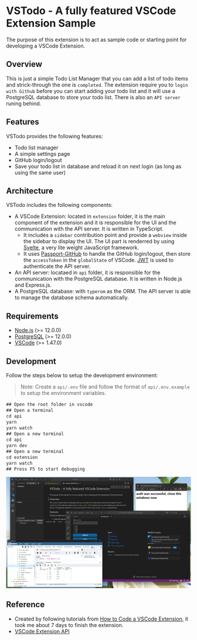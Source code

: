 # VSTodo - A fully featured VSCode Extension Sample

The purpose of this extension is to act as sample code or starting point for developing a VSCode Extension.

## Overview

This is just a simple Todo List Manager that you can add a list of todo items and strick-through the one is `completed`. The extension require you to `login with Github` before you can start adding your todo list and it will use a PostgreSQL database to store your todo list. There is also an `API server` runing behind.

## Features

VSTodo provides the following features:

- Todo list manager
- A simple settings page
- GitHub login/logout
- Save your todo list in database and reload it on next login (as long as using the same user)

## Architecture

VSTodo includes the following components:

- A VSCode Extension: located in `extension` folder, it is the main component of the extension and it is responsible for the UI and the communication with the API server. It is written in TypeScript. 
  - It includes a `sidebar` contribution point and provide a `webview` inside the sidebar to display the UI. The UI part is renderred by using [Svelte](https://svelte.dev/), a very lite weight JavaScript framework.
  - It uses [Passport-GitHub](https://github.com/jaredhanson/passport-github) to handle the GitHub login/logout, then store the `accessToken` in the `globalState` of VSCode. [JWT](https://jwt.io/) is used to authenticate the API server.
- An API server: locataed in `api` folder, it is responsible for the communication with the PostgreSQL database. It is written in Node.js and Express.js.
- A PostgreSQL database: with `typerom` as the ORM. The API server is able to manage the database schema automatically.

## Requirements

- [Node.js](https://nodejs.org/en/) (>= 12.0.0)
- [PostgreSQL](https://www.postgresql.org/) (>= 12.0.0)
- [VSCode](https://code.visualstudio.com/) (>= 1.47.0)

## Development

Follow the steps below to setup the development environment:

> Note:
> Create a `api/.env` file and follow the format of `api/.env.example` to setup the environment variables.

```shell
## Open the root folder in vscode
## Open a terminal
cd api
yarn
yarn watch
## Open a new terminal
cd api
yarn dev
## Open a new terminal
cd extension
yarn watch
## Press F5 to start debugging
```

![VSTodo](images/vstodo-debugging.png)

## Reference

- Created by following tutorials from [How to Code a VSCode Extension](https://www.youtube.com/watch?v=a5DX5pQ9p5M), it took me about 7 days to finish the extension.
- [VSCode Extension API](https://code.visualstudio.com/api)